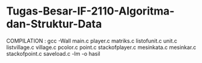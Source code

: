 # Tugas-Besar-IF-2110-Algoritma-dan-Struktur-Data

COMPILATION :
gcc -Wall main.c player.c matriks.c listofunit.c unit.c listvillage.c village.c pcolor.c point.c stackofplayer.c mesinkata.c mesinkar.c stackofpoint.c saveload.c -lm -o hasil

